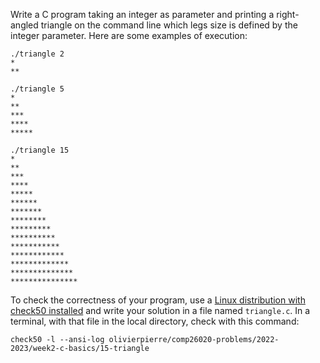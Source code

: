 Write a C program taking an integer as parameter and printing a right-angled
triangle on the command line which legs size is defined by the integer
parameter. Here are some examples of execution:

```
./triangle 2
*
**

./triangle 5
*
**
***
****
*****

./triangle 15
*
**
***
****
*****
******
*******
********
*********
**********
***********
************
*************
**************
***************
```

To check the correctness of your program, use a
[Linux distribution with check50 installed](https://github.com/olivierpierre/comp26020-devcontainer)
and write your solution in a file named `triangle.c`. In a
terminal, with that file in the local directory, check with this command:


```shell
check50 -l --ansi-log olivierpierre/comp26020-problems/2022-2023/week2-c-basics/15-triangle
```
